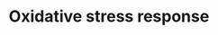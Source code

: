 ---
annotations:
- id: PW:0000378
  parent: regulatory pathway
  type: Pathway Ontology
  value: oxidative stress response pathway
authors:
- MaintBot
- Fehrhart
- LWackers
- Eweitz
description: ''
last-edited: 2021-05-15
organisms:
- Danio rerio
redirect_from:
- /index.php/Pathway:WP1372
- /instance/WP1372
- /instance/WP1372_rr116901
revision: r116901
schema-jsonld:
- '@context': https://schema.org/
  '@id': https://wikipathways.github.io/pathways/WP1372.html
  '@type': Dataset
  creator:
    '@type': Organization
    name: WikiPathways
  description: ''
  keywords:
  - GPX1a
  - GPX1b
  - GPX3
  - GSTT1a
  - GSTT1b
  - JUNB
  - LOC555669
  - MAOA
  - MGST1
  - NFKB1
  - TXNRD1
  - TXNRD2
  - cat
  - cyba
  - cyp1a
  - fos
  - gclc
  - hmox1
  - mapk10
  - mapk14a
  - nqo1
  - si:dkey-117m1.6
  - sod1
  - sod2
  - sp1
  - txn2
  - xdh
  - zgc:110010
  license: CC0
  name: Oxidative stress response
seo: CreativeWork
title: Oxidative stress response
wpid: WP1372
---